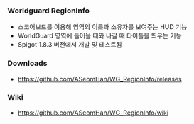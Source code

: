 ### Worldguard RegionInfo

- 스코어보드를 이용해 영역의 이름과 소유자를 보여주는 HUD 기능
- WorldGuard 영역에 들어올 때와 나갈 때 타이틀을 띄우는 기능
- Spigot 1.8.3 버전에서 개발 및 테스트됨

### Downloads

- https://github.com/ASeomHan/WG_RegionInfo/releases

### Wiki

- https://github.com/ASeomHan/WG_RegionInfo/wiki